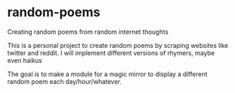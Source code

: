 # random-poems
Creating random poems from random internet thoughts

This is a personal project to create random poems by scraping websites like twitter and reddit.
I will implement different versions of rhymers, maybe even haikus

The goal is to make a module for a magic mirror to display a different random poem each day/hour/whatever.
